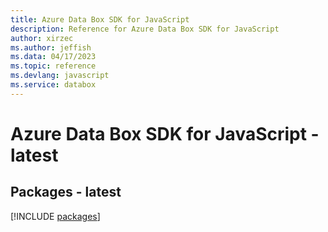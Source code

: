 ```yaml
---
title: Azure Data Box SDK for JavaScript
description: Reference for Azure Data Box SDK for JavaScript
author: xirzec
ms.author: jeffish
ms.data: 04/17/2023
ms.topic: reference
ms.devlang: javascript
ms.service: databox
---
```

# Azure Data Box SDK for JavaScript - latest
## Packages - latest
[!INCLUDE [packages](data-box-index.md)]